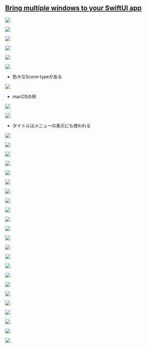 ## [Bring multiple windows to your SwiftUI app](https://developer.apple.com/videos/play/wwdc2022/10061/)

![](https://i.imgur.com/6dtGrdQ.jpg)

![](https://i.imgur.com/kTFoezV.jpg)

![](https://i.imgur.com/TV7PSK8.jpg)

![](https://i.imgur.com/aKA0fDE.jpg)

![](https://i.imgur.com/YXMHjlA.jpg)

![](https://i.imgur.com/ZQWGBd8.jpg)

- 色々なScene typeがある

![](https://i.imgur.com/ilg8JSG.jpg)

- macOSの例

![](https://i.imgur.com/nKTKtDY.jpg)

![](https://i.imgur.com/179NDUn.jpg)

- タイトルはメニューの表示にも使われる

![](https://i.imgur.com/hFRrjLN.jpg)

![](https://i.imgur.com/ojaofBR.jpg)

![](https://i.imgur.com/To3NUES.jpg)

![](https://i.imgur.com/D8nRhU0.jpg)

![](https://i.imgur.com/ijqAbZl.jpg)

![](https://i.imgur.com/nfoYwtV.jpg)

![](https://i.imgur.com/Nnsw3d1.jpg)

![](https://i.imgur.com/T7qjIZU.jpg)

![](https://i.imgur.com/zdZzFWB.jpg)

![](https://i.imgur.com/7J6OEqN.jpg)

![](https://i.imgur.com/wh3iC12.jpg)

![](https://i.imgur.com/qhKuHUl.jpg)

![](https://i.imgur.com/x8v54DF.jpg)

![](https://i.imgur.com/1oOhuVo.jpg)

![](https://i.imgur.com/IccHMd2.jpg)

![](https://i.imgur.com/7nhwEWN.jpg)

![](https://i.imgur.com/nf37jLL.jpg)

![](https://i.imgur.com/Za0P0TA.jpg)

![](https://i.imgur.com/0l8YeR3.jpg)

![](https://i.imgur.com/IGKIOwH.jpg)

![](https://i.imgur.com/9nIjVe7.jpg)

![](https://i.imgur.com/KOf8bk1.jpg)

![](https://i.imgur.com/IOWCu2e.jpg)

